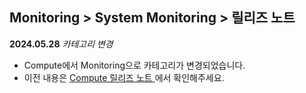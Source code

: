 ## Monitoring > System Monitoring > 릴리즈 노트

**2024.05.28**
*카테고리 변경*
- Compute에서 Monitoring으로 카테고리가 변경되었습니다.
- 이전 내용은 [Compute 릴리즈 노트 ](/ja/Compute/Compute/ko/release-notes/)에서 확인해주세요.



